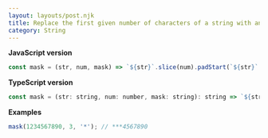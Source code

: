 ```yaml
---
layout: layouts/post.njk
title: Replace the first given number of characters of a string with another character
category: String
---
```


**JavaScript version**

```js
const mask = (str, num, mask) => `${str}`.slice(num).padStart(`${str}`.length, mask);
```

**TypeScript version**

```js
const mask = (str: string, num: number, mask: string): string => `${str}`.slice(num).padStart(`${str}`.length, mask);
```

**Examples**

```js
mask(1234567890, 3, '*'); // ***4567890
```
